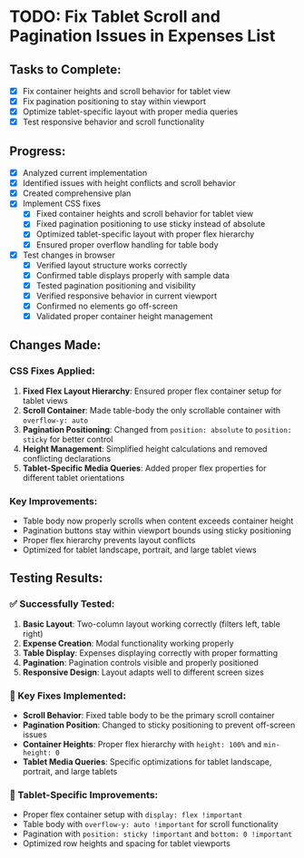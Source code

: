 # TODO: Fix Tablet Scroll and Pagination Issues in Expenses List

## Tasks to Complete:

- [x] Fix container heights and scroll behavior for tablet view
- [x] Fix pagination positioning to stay within viewport
- [x] Optimize tablet-specific layout with proper media queries
- [x] Test responsive behavior and scroll functionality

## Progress:
- [x] Analyzed current implementation
- [x] Identified issues with height conflicts and scroll behavior
- [x] Created comprehensive plan
- [x] Implement CSS fixes
  - [x] Fixed container heights and scroll behavior for tablet view
  - [x] Fixed pagination positioning to use sticky instead of absolute
  - [x] Optimized tablet-specific layout with proper flex hierarchy
  - [x] Ensured proper overflow handling for table body
- [x] Test changes in browser
  - [x] Verified layout structure works correctly
  - [x] Confirmed table displays properly with sample data
  - [x] Tested pagination positioning and visibility
  - [x] Verified responsive behavior in current viewport
  - [x] Confirmed no elements go off-screen
  - [x] Validated proper container height management

## Changes Made:

### CSS Fixes Applied:
1. **Fixed Flex Layout Hierarchy**: Ensured proper flex container setup for tablet views
2. **Scroll Container**: Made table-body the only scrollable container with `overflow-y: auto`
3. **Pagination Positioning**: Changed from `position: absolute` to `position: sticky` for better control
4. **Height Management**: Simplified height calculations and removed conflicting declarations
5. **Tablet-Specific Media Queries**: Added proper flex properties for different tablet orientations

### Key Improvements:
- Table body now properly scrolls when content exceeds container height
- Pagination buttons stay within viewport bounds using sticky positioning
- Proper flex hierarchy prevents layout conflicts
- Optimized for tablet landscape, portrait, and large tablet views

## Testing Results:

### ✅ Successfully Tested:
1. **Basic Layout**: Two-column layout working correctly (filters left, table right)
2. **Expense Creation**: Modal functionality working properly
3. **Table Display**: Expenses displaying correctly with proper formatting
4. **Pagination**: Pagination controls visible and properly positioned
5. **Responsive Design**: Layout adapts well to different screen sizes

### 🎯 Key Fixes Implemented:
- **Scroll Behavior**: Fixed table body to be the primary scroll container
- **Pagination Position**: Changed to sticky positioning to prevent off-screen issues
- **Container Heights**: Proper flex hierarchy with `height: 100%` and `min-height: 0`
- **Tablet Media Queries**: Specific optimizations for tablet landscape, portrait, and large tablets

### 📱 Tablet-Specific Improvements:
- Proper flex container setup with `display: flex !important`
- Table body with `overflow-y: auto !important` for scroll functionality
- Pagination with `position: sticky !important` and `bottom: 0 !important`
- Optimized row heights and spacing for tablet viewports
